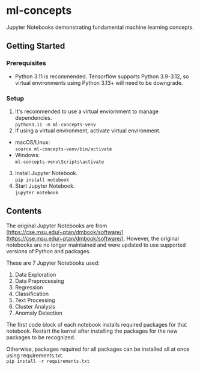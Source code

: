 # ml-concepts

Jupyter Notebooks demonstrating fundamental machine learning concepts.

## Getting Started

### Prerequisites

- Python 3.11 is recommended. Tensorflow supports Python 3.9-3.12, so virtual environments using Python 3.13+ will need to be downgrade.

### Setup

1. It's recommended to use a virtual enviornment to manage dependencies.
   <br/>`python3.11 -m ml-concepts-venv `
2. If using a virtual environment, activate virtual environment.

- macOS/Linux:
  <br/>`source ml-concepts-venv/bin/activate`
- Windows:
  <br/>`ml-concepts-venv\Scripts\activate`

3. Install Jupyter Notebook.
   <br/>`pip install notebook`
4. Start Jupyter Notebook.
   <br/>`jupyter notebook`

## Contents

The original Jupyter Notebooks are from [https://cse.msu.edu/~ptan/dmbook/software/](https://cse.msu.edu/~ptan/dmbook/software/). However, the original notebooks are no longer maintained and were updated to use supported versions of Python and packages.

These are 7 Jupyter Notebooks used:

1. Data Exploration
2. Data Preprocessing
3. Regression
4. Classification
5. Text Processing
6. Cluster Analysis
7. Anomaly Detection

The first code block of each notebook installs required packages for that notebook. Restart the kernel after installing the packages for the new packages to be recognized.

Otherwise, packages required for all packages can be installed all at once using requirements.txt.
<br/>`pip install -r requirements.txt`
